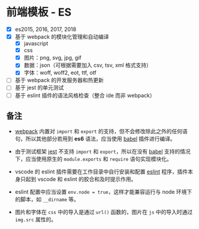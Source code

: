 # 前端模板 - ES

- [x] es2015, 2016, 2017, 2018
- [x] 基于 webpack 的模块化管理和自动编译
  - [x] javascript
  - [x] css
  - [x] 图片：png, svg, jpg, gif
  - [x] 数据：json（可根据需要加入 csv, tsv, xml 格式支持）
  - [x] 字体：woff, woff2, eot, ttf, otf
- [ ] 基于 webpack 的开发服务器和热更新
- [ ] 基于 jest 的单元测试
- [ ] 基于 eslint 插件的语法风格检查（整合 ide 而非 webpack）

## 备注

- [webpack] 内置对 `import` 和 `export` 的支持，但不会修改除此之外的任何语句，所以其他部分若用到 **es6** 语法，应当使用 [babel] 插件进行编译。

- 由于测试框架 [jest] 不支持 `import` 和 `export`，所以在没有 [babel] 支持的情况下，应当使用原生的 `module.exports` 和 `require` 语句实现模块化。

- vscode 的 eslint 插件需要在工作目录中自行安装和配置 [eslint] 程序，插件本身只起到 vscode 和 eslint 的胶合和及时提示作用。

- eslint 配置中应当设置 `env.node = true`，这样才能兼容运行与 node 环境下的脚本，如 `__dirname` 等。

- 图片和字体在 `css` 中的导入是通过 `url()` 函数的，图片在 `js` 中的导入时通过 `img.src` 属性的。


[//]: 资源和链接

[webpack]: https://www.webpackjs.com/concepts/
[babel]: https://babel.docschina.org/
[jest]: https://jestjs.io/docs/zh-Hans/getting-started
[eslint]: http://eslint.cn/